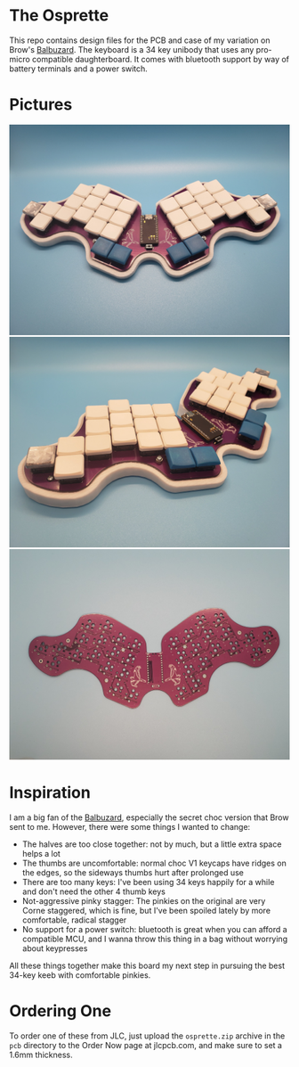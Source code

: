The Osprette
============

This repo contains design files for the PCB and case of my variation on Brow's
[Balbuzard][balbuzard]. The keyboard is a 34 key unibody that uses any pro-micro
compatible daughterboard. It comes with bluetooth support by way of battery
terminals and a power switch.

# Pictures

![Osprette from the front](./images/osprette-front.jpg)
![Osprette from an angle](./images/osprette-angled.jpg)
![PCB front](./images/pcb-front.jpg)

# Inspiration

I am a big fan of the [Balbuzard][balbuzard], especially the secret choc version that
Brow sent to me. However, there were some things I wanted to change:

- The halves are too close together: not by much, but a little extra space helps a lot
- The thumbs are uncomfortable: normal choc V1 keycaps have ridges on the edges, so the sideways thumbs hurt after prolonged use
- There are too many keys: I've been using 34 keys happily for a while and don't need the other 4 thumb keys
- Not-aggressive pinky stagger: The pinkies on the original are very Corne staggered, which is fine, but I've been spoiled lately by more comfortable, radical stagger
- No support for a power switch: bluetooth is great when you can afford a compatible MCU, and I wanna throw this thing in a bag without worrying about keypresses

All these things together make this board my next step in pursuing the best 34-key
keeb with comfortable pinkies.

# Ordering One

To order one of these from JLC, just upload the `osprette.zip` archive in the
`pcb` directory to the Order Now page at jlcpcb.com, and make sure to set a 1.6mm
thickness.


[balbuzard]: https://github.com/brow/balbuzard
